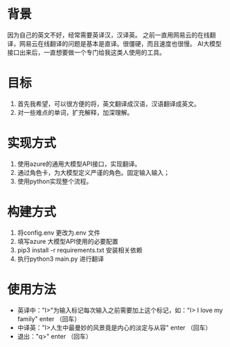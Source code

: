 # 背景
因为自己的英文不好，经常需要英译汉，汉译英。
之前一直用网易云的在线翻译，网易云在线翻译的问题是基本是直译。很僵硬，而且速度也很慢。
AI大模型接口出来后，一直想要做一个专门给我这类人使用的工具。

# 目标
1. 首先我希望，可以很方便的将，英文翻译成汉语，汉语翻译成英文。
2. 对一些难点的单词，扩充解释，加深理解。

# 实现方式
1. 使用azure的通用大模型API接口，实现翻译。
2. 通过角色卡，为大模型定义严谨的角色。固定输入输入；
3. 使用python实现整个流程。

# 构建方式
1. 将config.env 更改为.env 文件
2. 填写azure 大模型API使用的必要配置
3. pip3 install -r requirements.txt 安装相关依赖
4. 执行python3 main.py 进行翻译

# 使用方法
- 英译中："I>"为输入标记每次输入之前需要加上这个标记，如："I> I love my family"  enter （回车） 
- 中译英："I>人生中最曼妙的风景竟是内心的淡定与从容"  enter （回车）
- 退出："q>"  enter （回车）
